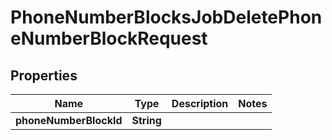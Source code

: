 

# PhoneNumberBlocksJobDeletePhoneNumberBlockRequest

## Properties

Name | Type | Description | Notes
------------ | ------------- | ------------- | -------------
**phoneNumberBlockId** | **String** |  | 



